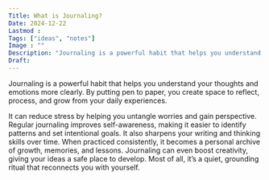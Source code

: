 ```yaml
---
Title: What is Journaling?
Date: 2024-12-22
Lastmod : 
Tags: ["ideas", "notes"]
Image : ""
Description: "Journaling is a powerful habit that helps you understand your thoughts and emotions more clearly...."
Draft: 
---
```

Journaling is a powerful habit that helps you understand your thoughts and emotions more clearly. By putting pen to paper, you create space to reflect, process, and grow from your daily experiences. 

It can reduce stress by helping you untangle worries and gain perspective. Regular journaling improves self-awareness, making it easier to identify patterns and set intentional goals. It also sharpens your writing and thinking skills over time. When practiced consistently, it becomes a personal archive of growth, memories, and lessons. Journaling can even boost creativity, giving your ideas a safe place to develop. Most of all, it’s a quiet, grounding ritual that reconnects you with yourself.